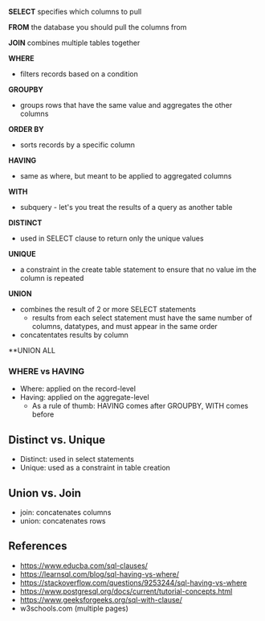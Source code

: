 
**SELECT**
specifies which columns to pull

**FROM**
the database you should pull the columns from

**JOIN**
combines multiple tables together

**WHERE**
- filters records based on a condition

**GROUPBY**
- groups rows that have the same value and aggregates the other columns

**ORDER BY**
- sorts records by a specific column

**HAVING**
- same as where, but meant to be applied to aggregated columns

**WITH**
- subquery - let's you treat the results of a query as another table

**DISTINCT**
- used in SELECT clause to return only the unique values

**UNIQUE**
- a constraint in the create table statement to ensure that no value im the column is repeated

**UNION**
- combines the result of 2 or more SELECT statements
	- results from each select statement must have the same number of columns, datatypes, and must appear in the same order
- concatentates results by column

**UNION ALL

### WHERE vs HAVING
- Where: applied on the record-level
- Having: applied on the aggregate-level
	- As a rule of thumb: HAVING comes after GROUPBY, WITH comes before

## Distinct vs. Unique
- Distinct: used in select statements
- Unique: used as a constraint in table creation

## Union vs. Join
- join: concatenates columns
- union: concatenates rows


## References
- https://www.educba.com/sql-clauses/
- https://learnsql.com/blog/sql-having-vs-where/
- https://stackoverflow.com/questions/9253244/sql-having-vs-where
- https://www.postgresql.org/docs/current/tutorial-concepts.html
- https://www.geeksforgeeks.org/sql-with-clause/
- w3schools.com (multiple pages)